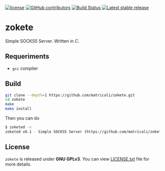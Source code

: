 [![license](https://img.shields.io/github/license/matricali/zokete.svg)](https://matricali.mit-license.org/2014) [![GitHub contributors](https://img.shields.io/github/contributors/matricali/zokete.svg)](https://github.com/matricali/zokete/graphs/contributors) [![Build Status](https://travis-ci.org/matricali/zokete.svg?branch=master)](https://travis-ci.org/matricali/zokete) [![Latest stable release](https://img.shields.io/badge/dynamic/json.svg?label=stable&url=https%3A%2F%2Fapi.github.com%2Frepos%2Fmatricali%2Fzokete%2Freleases%2Flatest&query=%24.name&colorB=blue)](https://github.com/matricali/zokete/releases/latest)

# zokete
Simple SOCKS5 Server. Written in _C_.

## Requeriments
* `gcc` compiler

## Build
```bash
git clone --depth=1 https://github.com/matricali/zokete.git
cd zokete
make
make install
```
Then you can do
```bash
$ zoketed -v
zoketed v0.1 - Simple SOCKS5 Server (https://github.com/matricali/zokete)
```

## License
`zokete` is released under **GNU GPLv3**. You can view [LICENSE.txt](LICENSE.txt) file for more details.
